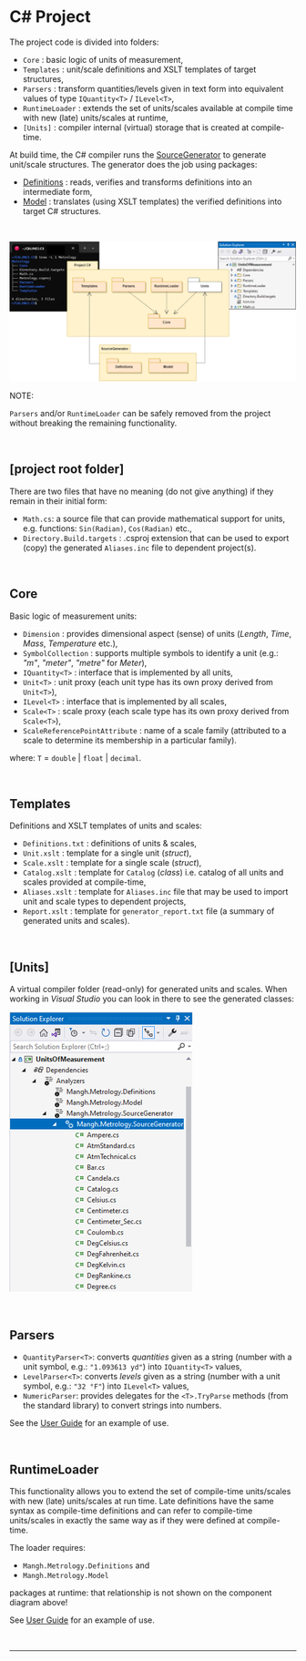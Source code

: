 # C# Project

The project code is divided into folders:

- `Core` : basic logic of units of measurement,
- `Templates` : unit/scale definitions and XSLT templates of target structures,
- `Parsers` : transform quantities/levels given in text form into equivalent values of type `IQuantity<T>` / `ILevel<T>`,
- `RuntimeLoader` : extends the set of units/scales available at compile time with new (late) units/scales at runtime,
- `[Units]` : compiler internal (virtual) storage that is created at compile-time.

At build time, the C# compiler runs the [SourceGenerator](https://www.nuget.org/packages/Mangh.Metrology.SourceGenerator) to generate unit/scale structures. The generator does the job using packages:

- [Definitions](https://www.nuget.org/packages/Mangh.Metrology.Definitions) : reads, verifies and transforms definitions into an intermediate form,
- [Model](https://www.nuget.org/packages/Mangh.Metrology.Model) : translates (using XSLT templates) the verified definitions into target C# structures.

<br/>

![CS Project](./image/ProjectCS.png)

NOTE:

`Parsers` and/or `RuntimeLoader` can be safely removed from the project without breaking the remaining functionality.

<br/>

## [project root folder]

There are two files that have no meaning (do not give anything) if they remain in their initial form:

- `Math.cs`: a source file that can provide mathematical support for units, e.g. functions: `Sin(Radian)`, `Cos(Radian)` etc.,
- `Directory.Build.targets` : .csproj extension that can be used to export (copy) the generated `Aliases.inc` file to dependent project(s).

<br/>

## Core

Basic logic of measurement units:

* `Dimension` : provides dimensional aspect (sense) of units (_Length_, _Time_, _Mass_, _Temperature_ etc.),
* `SymbolCollection` : supports multiple symbols to identify a unit (e.g.: _"m"_, _"meter"_, _"metre"_ for _Meter_),
* `IQuantity<T>` : interface that is implemented by all units,
* `Unit<T>` : unit proxy (each unit type has its own proxy derived from `Unit<T>`),
* `ILevel<T>` : interface that is implemented by all scales,
* `Scale<T>` : scale proxy (each scale type has its own proxy derived from `Scale<T>`),
* `ScaleReferencePointAttribute` : name of a scale family (attributed to a scale to determine its membership in a particular family).

where: `T` = `double` | `float` | `decimal`. 

<br/>

## Templates

Definitions and XSLT templates of units and scales:

* `Definitions.txt` : definitions of units & scales,
* `Unit.xslt` : template for a single unit (_struct_),
* `Scale.xslt` : template for a single scale (_struct_),
* `Catalog.xslt` : template for `Catalog` (_class_) i.e. catalog of all units and scales provided at compile-time,
* `Aliases.xslt` : template for `Aliases.inc` file that may be used to import unit and scale types to dependent projects,
* `Report.xslt` : template for `generator_report.txt` file (a summary of generated units and scales).

<br/>


## [Units]

A virtual compiler folder (read-only) for generated units and scales. When working in _Visual Studio_ you can look in there to see the generated classes:

![pic](./image/VSProjectCSUnits.png)

<br/>

## Parsers

* `QuantityParser<T>`: converts _quantities_ given as a string (number with a unit symbol, e.g.: `"1.093613 yd"`) into `IQuantity<T>` values,
* `LevelParser<T>`: converts _levels_ given as a string (number with a unit symbol, e.g.: `"32 °F"`) into `ILevel<T>` values,
* `NumericParser`: provides delegates for the `<T>.TryParse` methods (from the standard library) to convert strings into numbers.

See the [User Guide](UserGuide.md) for an example of use.

<br/>

## RuntimeLoader

This functionality allows you to extend the set of compile-time units/scales with new (late) units/scales at run time. Late definitions have the same syntax as compile-time definitions and can refer to compile-time units/scales in exactly the same way as if they were defined at compile-time.

The loader requires:

* `Mangh.Metrology.Definitions` and
* `Mangh.Metrology.Model`

packages at runtime: that relationship is not shown on the component diagram above!

See [User Guide](UserGuide.md) for an example of use.

<br/>

----